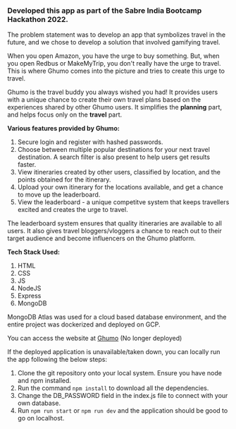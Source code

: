 ### Developed this app as part of the Sabre India Bootcamp Hackathon 2022.

The problem statement was to develop an app that symbolizes travel in the future, and we chose to develop a solution that involved gamifying travel.

When you open Amazon, you have the urge to buy something. But, when you open Redbus or MakeMyTrip, you don't really have the urge to travel. This is where Ghumo comes into the picture and tries to create this urge to travel.

Ghumo is the travel buddy you always wished you had! It provides users with a unique chance to create their own travel plans based on the experiences shared by other Ghumo users. It simplifies the **planning** part, and helps focus only on the **travel** part.

**Various features provided by Ghumo:**

1. Secure login and register with hashed passwords.
2. Choose between multiple popular destinations for your next travel destination. A search filter is also present to help users get results faster.
3. View itineraries created by other users, classified by location, and the points obtained for the itinerary.
4. Upload your own itinerary for the locations available, and get a chance to move up the leaderboard.
5. View the leaderboard - a unique competitve system that keeps travellers excited and creates the urge to travel.

The leaderboard system ensures that quality itineraries are available to all users. It also gives travel bloggers/vloggers a chance to reach out to their target audience and become influencers on the Ghumo platform.

**Tech Stack Used:**

1. HTML
2. CSS
3. JS
4. NodeJS
5. Express
6. MongoDB

MongoDB Atlas was used for a cloud based database environment, and the entire project was dockerized and deployed on GCP.

You can access the website at [Ghumo](https://ghumo-rjjg3allbq-el.a.run.app/) (No longer deployed)

If the deployed application is unavailable/taken down, you can locally run the app following the below steps:

1. Clone the git repository onto your local system. Ensure you have node and npm installed.
2. Run the command `npm install` to download all the dependencies.
3. Change the DB_PASSWORD field in the index.js file to connect with your own database.
4. Run `npm run start` or `npm run dev` and the application should be good to go on localhost.
